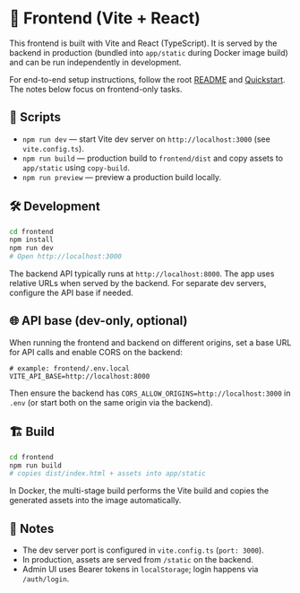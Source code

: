 # 🎨 Frontend (Vite + React)

This frontend is built with Vite and React (TypeScript). It is served by the backend in production (bundled into `app/static` during Docker image build) and can be run independently in development.

For end-to-end setup instructions, follow the root [README](../README.md) and [Quickstart](../docs/QUICKSTART.md). The notes below focus on frontend-only tasks.

## 📜 Scripts

- `npm run dev` — start Vite dev server on `http://localhost:3000` (see `vite.config.ts`).
- `npm run build` — production build to `frontend/dist` and copy assets to `app/static` using `copy-build`.
- `npm run preview` — preview a production build locally.

## 🛠️ Development

```bash
cd frontend
npm install
npm run dev
# Open http://localhost:3000
```

The backend API typically runs at `http://localhost:8000`. The app uses relative URLs when served by the backend. For separate dev servers, configure the API base if needed.

## 🌐 API base (dev-only, optional)

When running the frontend and backend on different origins, set a base URL for API calls and enable CORS on the backend:

```env
# example: frontend/.env.local
VITE_API_BASE=http://localhost:8000
```

Then ensure the backend has `CORS_ALLOW_ORIGINS=http://localhost:3000` in `.env` (or start both on the same origin via the backend).

## 🏗️ Build

```bash
cd frontend
npm run build
# copies dist/index.html + assets into app/static
```

In Docker, the multi-stage build performs the Vite build and copies the generated assets into the image automatically.

## 📝 Notes

- The dev server port is configured in `vite.config.ts` (`port: 3000`).
- In production, assets are served from `/static` on the backend.
- Admin UI uses Bearer tokens in `localStorage`; login happens via `/auth/login`.
